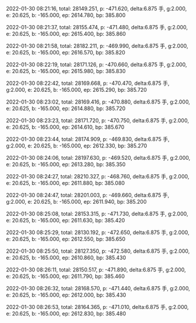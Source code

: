 2022-01-30 08:21:16, total: 28149.251, p: -471.620, delta:6.875 手, g:2.000, e: 20.625, b: -165.000, ep: 2614.780, bp: 385.800

2022-01-30 08:21:37, total: 28155.474, p: -471.480, delta:6.875 手, g:2.000, e: 20.625, b: -165.000, ep: 2615.400, bp: 385.860

2022-01-30 08:21:58, total: 28182.211, p: -469.990, delta:6.875 手, g:2.000, e: 20.625, b: -165.000, ep: 2616.570, bp: 385.820

2022-01-30 08:22:19, total: 28171.126, p: -470.660, delta:6.875 手, g:2.000, e: 20.625, b: -165.000, ep: 2615.980, bp: 385.830

2022-01-30 08:22:42, total: 28169.668, p: -470.470, delta:6.875 手, g:2.000, e: 20.625, b: -165.000, ep: 2615.290, bp: 385.720

2022-01-30 08:23:02, total: 28169.416, p: -470.880, delta:6.875 手, g:2.000, e: 20.625, b: -165.000, ep: 2614.880, bp: 385.720

2022-01-30 08:23:23, total: 28171.720, p: -470.750, delta:6.875 手, g:2.000, e: 20.625, b: -165.000, ep: 2614.610, bp: 385.670

2022-01-30 08:23:44, total: 28174.909, p: -469.830, delta:6.875 手, g:2.000, e: 20.625, b: -165.000, ep: 2612.330, bp: 385.270

2022-01-30 08:24:06, total: 28197.630, p: -469.520, delta:6.875 手, g:2.000, e: 20.625, b: -165.000, ep: 2613.280, bp: 385.350

2022-01-30 08:24:27, total: 28210.327, p: -468.760, delta:6.875 手, g:2.000, e: 20.625, b: -165.000, ep: 2611.880, bp: 385.080

2022-01-30 08:24:47, total: 28201.003, p: -469.660, delta:6.875 手, g:2.000, e: 20.625, b: -165.000, ep: 2611.940, bp: 385.200

2022-01-30 08:25:08, total: 28153.315, p: -471.730, delta:6.875 手, g:2.000, e: 20.625, b: -165.000, ep: 2611.630, bp: 385.420

2022-01-30 08:25:29, total: 28130.192, p: -472.650, delta:6.875 手, g:2.000, e: 20.625, b: -165.000, ep: 2612.550, bp: 385.650

2022-01-30 08:25:50, total: 28127.350, p: -472.580, delta:6.875 手, g:2.000, e: 20.625, b: -165.000, ep: 2610.860, bp: 385.430

2022-01-30 08:26:11, total: 28150.517, p: -471.890, delta:6.875 手, g:2.000, e: 20.625, b: -165.000, ep: 2611.790, bp: 385.460

2022-01-30 08:26:32, total: 28168.570, p: -471.440, delta:6.875 手, g:2.000, e: 20.625, b: -165.000, ep: 2612.000, bp: 385.430

2022-01-30 08:26:53, total: 28164.365, p: -471.010, delta:6.875 手, g:2.000, e: 20.625, b: -165.000, ep: 2612.830, bp: 385.480